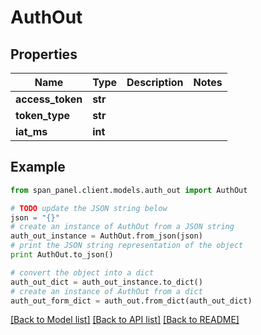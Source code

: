# AuthOut


## Properties
Name | Type | Description | Notes
------------ | ------------- | ------------- | -------------
**access_token** | **str** |  | 
**token_type** | **str** |  | 
**iat_ms** | **int** |  | 

## Example

```python
from span_panel.client.models.auth_out import AuthOut

# TODO update the JSON string below
json = "{}"
# create an instance of AuthOut from a JSON string
auth_out_instance = AuthOut.from_json(json)
# print the JSON string representation of the object
print AuthOut.to_json()

# convert the object into a dict
auth_out_dict = auth_out_instance.to_dict()
# create an instance of AuthOut from a dict
auth_out_form_dict = auth_out.from_dict(auth_out_dict)
```
[[Back to Model list]](../README.md#documentation-for-models) [[Back to API list]](../README.md#documentation-for-api-endpoints) [[Back to README]](../README.md)


